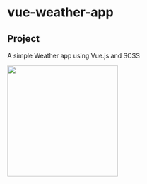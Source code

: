 # vue-weather-app

## Project
A simple Weather app using Vue.js and SCSS

<img align="center" width="250" src="https://media.giphy.com/media/ZNH7OxNAnqIS8bUXl3/giphy.gif">
